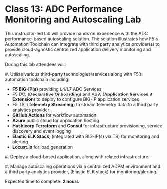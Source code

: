 Class 13: ADC Performance Monitoring and Autoscaling Lab
============================================================================

This instructor-led lab will provide hands on experience with the ADC performance-based autoscaling solution.  The solution illustrates how F5's Automation Toolchain can integrate with third party analytics provider(s) to provide cloud-agnostic centralized application delivery monitoring and autoscaling.
 
During this lab attendees will:

#. Utilize various third-party technologies/services along with F5’s automation toolchain including:

   * **F5 BIG-IP(s)** providing L4/L7 ADC Services
   * F5 DO, (**Declarative Onboarding**) and AS3, (**Application Services 3 Extension**) to deploy to configure BIG-IP application services
   * F5 TS, (**Telemetry Streaming**) to stream telemetry data to a third party analytics provider
   * **GitHub Actions** for workflow automation 
   * **Azure** public cloud for application hosting
   * **Hashicorp Terraform** and **Consul** for infrastructure provisioning, service discovery and event logging
   * **Elastic ELK Stack**, (integrated with BIG-IP(s) via TS) for monitoring and alerting
   * **Locust.io** for load generation

#. Deploy a cloud-based application, along with related infrastructure. 

#. Manage autoscaling operations via a centralized ADPM environment and a third party analytics provider, (Elastic ELK stack) for monitoring/alerting.

Expected time to complete: **2 hours**

